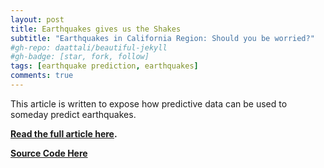 ```yaml
---
layout: post
title: Earthquakes gives us the Shakes
subtitle: "Earthquakes in California Region: Should you be worried?"
#gh-repo: daattali/beautiful-jekyll
#gh-badge: [star, fork, follow]
tags: [earthquake prediction, earthquakes]
comments: true
---
```


This article is written to expose how predictive data can be used to someday predict earthquakes. 

**[Read the full article here](https://medium.com/@michellibelly/earthquakes-gives-us-the-shakes-b407877550ba).**

**[Source Code Here](https://github.com/michhottinger/ds-unit-2-data/blob/master/Unit2DataEarthquakes.ipynb)**

